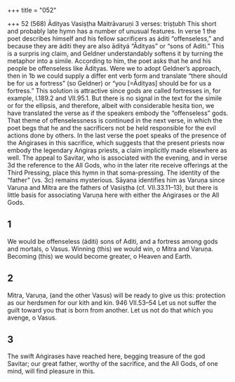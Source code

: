 +++
title = "052"

+++
52 (568) Ādityas
Vasiṣṭha Maitrāvaruṇi
3 verses: triṣṭubh
This short and probably late hymn has a number of unusual features. In verse 1 the  poet describes himself and his fellow sacrificers as áditi “offenseless,” and because  they are áditi they are also ādityá “Ādityas” or “sons of Aditi.” This is a surpris ing claim, and Geldner understandably softens it by turning the metaphor into a  simile. According to him, the poet asks that he and his people be offenseless like Ādityas. Were we to adopt Geldner’s approach, then in 1b we could supply a differ ent verb form and translate “there should be for us a fortress” (so Geldner) or “you  [=Ādityas] should be for us a fortress.” This solution is attractive since gods are  called fortresses in, for example, I.189.2 and VII.95.1. But there is no signal in the  text for the simile or for the ellipsis, and therefore, albeit with considerable hesita tion, we have translated the verse as if the speakers embody the “offenseless” gods.  That theme of offenselessness is continued in the next verse, in which the poet begs  that he and the sacrificers not be held responsible for the evil actions done by others.
In the last verse the poet speaks of the presence of the Aṅgirases in this sacrifice,  which suggests that the present priests now embody the legendary Aṅgiras priests,  a claim implicitly made elsewhere as well. The appeal to Savitar, who is associated  with the evening, and in verse 3d the reference to the All Gods, who in the later rite  receive offerings at the Third Pressing, place this hymn in that soma-pressing. The  identity of the “father” (vs. 3c) remains mysterious. Sāyaṇa identifies him as Varuṇa  since Varuṇa and Mitra are the fathers of Vasiṣṭha (cf. VII.33.11–13), but there is  little basis for associating Varuṇa here with either the Aṅgirases or the All Gods.
## 1
We would be offenseless (áditi) sons of Aditi, and a fortress among gods  and mortals, o Vasus.
Winning (this) we would win, o Mitra and Varuṇa. Becoming (this) we  would become greater, o Heaven and Earth.
## 2
Mitra, Varuṇa, (and the other Vasus) will be ready to give us
this: protection as our herdsmen for our kith and kin.
946 VII.53–54
Let us not suffer the guilt toward you that is born from another. Let us  not do that which you avenge, o Vasus.
## 3
The swift Aṅgirases have reached here, begging treasure of the god  Savitar;
our great father, worthy of the sacrifice, and the All Gods, of one mind,  will find pleasure in this.